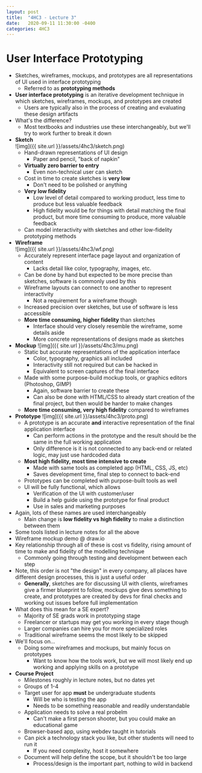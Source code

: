```yaml
---
layout: post
title:  "4HC3 - Lecture 3"
date:   2020-09-11 11:30:00 -0400
categories: 4HC3
---
```


User Interface Prototyping
===

- Sketches, wireframes, mockups, and prototypes are all representations of UI used in interface prototyping
    - Referred to as **prototyping methods**
- **User interface prototyping** is an iterative development technique in which sketches, wireframes, mockups, and prototypes are created
    - Users are typically also in the process of creating and evaluating these design artifacts
- What's the difference?
    - Most textbooks and industries use these interchangeably, but we'll try to work further to break it down
- **Sketch**  
    ![img]({{ site.url }}/assets/4hc3/sketch.png)
    - Hand-drawn representations of UI design
        - Paper and pencil, "back of napkin"
    - **Virtually zero barrier to entry**
        - Even non-technical user can sketch
    - Cost in time to create sketches is **very low**
        - Don't need to be polished or anything
    - **Very low fidelity**
        - Low level of detail compared to working product, less time to produce but less valuable feedback
        - High fidelity would be for things with detail matching the final product, but more time consuming to produce, more valuable feedback
    - Can model interactivity with sketches and other low-fidelity prototyping methods
- **Wireframe**  
![img]({{ site.url }}/assets/4hc3/wf.png)
    - Accurately represent interface page layout and organization of content
        - Lacks detail like color, typography, images, etc.
    - Can be done by hand but expected to be more precise than sketches, software is commonly used by this
    - Wireframe layouts can connect to one another to represent interactivity
        - Not a requirement for a wireframe though
    - Increased precision over sketches, but use of software is less accessible
    - **More time consuming, higher fidelity** than sketches
        - Interface should very closely resemble the wireframe, some details aside
        - More concrete representations of designs made as sketches
- **Mockup**
![img]({{ site.url }}/assets/4hc3/mu.png)
    - Static but accurate representations of the application interface
        - Color, typography, graphics all included
        - Interactivity still not required but can be hacked in
        - Equivalent to screen captures of the final interface
    - Made with some purpose-build mockup tools, or graphics editors (Photoshop, GIMP)
        - Again, software barrier to create these
        - Can also be done with HTML/CSS to already start creation of the final project, but then would be harder to make changes
    - **More time consuming, very high fidelity** compared to wireframes
- **Prototype**
![img]({{ site.url }}/assets/4hc3/proto.png)
    - A prototype is an accurate **and** interactive representation of the final application interface
        - Can perform actions in the prototype and the result should be the same in the full working application
        - Only difference is it is not connected to any back-end or related logic, may just use hardcoded data
    - **Most high fidelity, most time intensive to create**
        - Made with same tools as completed app (HTML, CSS, JS, etc)
        - Saves development time, final step to connect to back-end
    - Prototypes can be completed with purpose-built tools as well
    - UI will be fully functional, which allows
        - Verification of the UI with customer/user
        - Build a help guide using the prototype for final product
        - Use in sales and marketing purposes
- Again, lots of these names are used interchangeably
    - Main change is **low fidelity vs high fidelity** to make a distinction between them
- Some tools listed in lecture notes for all the above
- Wireframe mockup demo @ draw.io
- Key relationship through all of these is cost vs fidelity, rising amount of time to make and fidelity of the modelling technique
    - Commonly going through testing and development between each step
- Note, this order is not "the design" in every company, all places have different design processes, this is just a useful order
    - **Generally**, sketches are for discussing UI with clients, wireframes give a firmer blueprint to follow, mockups give devs something to create, and prototypes are created by devs for final checks and working out issues before full implementation
- What does this mean for a SE expert?
    - Majority of SE grads work in prototyping stage
    - Freelancer or startups may get you working in every stage though
    - Larger companies can hire you for more specialized roles
    - Traditional wireframe seems the most likely to be skipped
- We'll focus on...
    - Doing some wireframes and mockups, but mainly focus on prototypes
        - Want to know how the tools work, but we will most likely end up working and applying skills on a prototype
- **Course Project**
    - Milestones roughly in lecture notes, but no dates yet
    - Groups of 1-4
    - Target user for app **must** be undergraduate students
        - Will be who is testing the app
        - Needs to be something reasonable and readily understandable
    - Application needs to solve a real probelm
        - Can't make a first person shooter, but you could make an educational game
    - Browser-based app, using webdev taught in tutorials
    - Can pick a technology stack you like, but other students will need to run it
        - If you need complexity, host it somewhere
    - Document will help define the scope, but it shouldn't be too large
        - Process/design is the important part, nothing to wild in backend